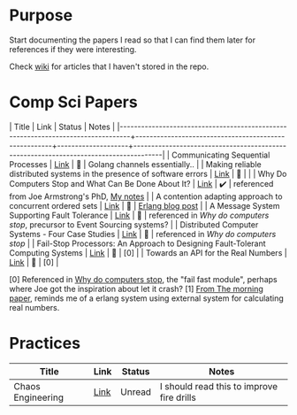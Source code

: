 # Purpose

Start documenting the papers I read so that I can find them later for
references if they were interesting.

Check [wiki](https://github.com/sata/papers/wiki) for articles that I haven't stored in the repo.

# Comp Sci Papers

| Title                                                                           | Link                                                 | Status             | Notes                                                                                |
|---------------------------------------------------------------------------------+------------------------------------------------------+--------------------+--------------------------------------------------------------------------------------|
| Communicating Sequential Processes                                              | [Link](csp.pdf)                                      | :eyes:             | Golang channels essentially..                                                        |
| Making reliable distributed systems in the presence of software errors          | [Link](armstrong_thesis_2003.pdf)                    | :eyes:             |                                                                                      |
| Why Do Computers Stop and What Can Be Done About It?                            | [Link](tandem_computers_why_computers_stop_85.7.pdf) | :heavy_check_mark: | referenced from Joe Armstrong's PhD, [My notes](notes/gray_why_do_computers_stop.md) |
| A contention adapting approach to concurrent ordered sets                       | [Link](ordered_sets.pdf.pdf)                         | :eyes:             | [Erlang blog post](https://blog.erlang.org/the-new-scalable-ets-ordered_set/)        |
| A Message System Supporting Fault Tolerance                                     | [Link](borg-1983.pdf)                                | :eyes:             | referenced in *Why do computers stop*, precursor to Event Sourcing systems?          |
| Distributed Computer Systems - Four Case Studies                                | [Link](TR-85.5.pdf)                                  | :eyes:             | referenced in *Why do computers stop*                                                |
| Fail-Stop Processors: An Approach to Designing Fault-Tolerant Computing Systems | [Link](357369.357371.pdf)                            | :eyes:             | [0]                                                                                  |
| Towards an API for the Real Numbers                                             | [Link](3385412.3386037.pdf)                          | :eyes:             | [0]                                                                                  |


[0] Referenced in [Why do computers stop](tandem_computers_why_computers_stop_85.7.pdf), the "fail fast module", perhaps where Joe got the inspiration about let it crash?
[1] [From The morning paper](https://blog.acolyer.org/2020/10/02/toward-an-api-for-the-real-numbers/), reminds me of a erlang system using external system for calculating real numbers.


# Practices
| Title             | Link                   | Status | Notes                                     |
|-------------------|------------------------|--------|-------------------------------------------|
| Chaos Engineering | [Link](1702.05843.pdf) | Unread | I should read this to improve fire drills |
